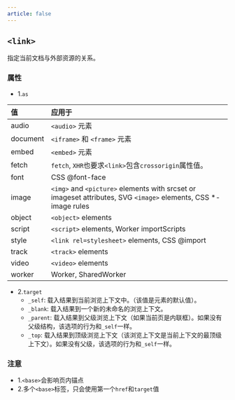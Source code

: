 ```yaml
---
article: false
---
```


## `<link>`

指定当前文档与外部资源的关系。

### 属性

- 1.`as`

|  值|	应用于|
|:------|:------|
|audio	     |`<audio>` 元素|
|document	   |`<iframe>` 和 `<frame>` 元素|
|embed	     |`<embed>` 元素|
|fetch	     |`fetch`, `XHR`也要求`<link>`包含`crossorigin`属性值。|
|font	       |CSS @font-face|
|image	     |`<img>` and `<picture>` elements with srcset or imageset attributes, SVG `<image>` elements, CSS *-image rules|
|object		   |`<object>` elements|
|script		   |`<script>` elements, Worker importScripts|
|style		   |`<link rel=stylesheet>` elements, CSS @import|
|track		   |`<track>` elements|
|video		   |`<video>` elements|
|worker		   |Worker, SharedWorker|

- 2.`target`
  - `_self`: 载入结果到当前浏览上下文中。（该值是元素的默认值）。
  - `_blank`: 载入结果到一个新的未命名的浏览上下文。
  - `_parent`: 载入结果到父级浏览上下文（如果当前页是内联框）。如果没有父级结构，该选项的行为和`_self`一样。
  - `_top`: 载入结果到顶级浏览上下文（该浏览上下文是当前上下文的最顶级上下文）。如果没有父级，该选项的行为和`_self`一样。

### 注意

- 1.`<base>`会影响页内锚点
- 2.多个`<base>`标签，只会使用第一个`href`和`target`值